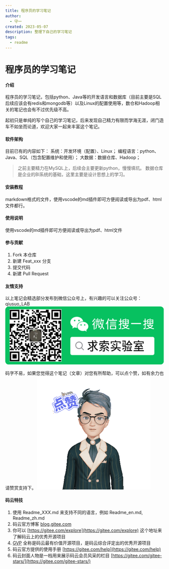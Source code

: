 ```yaml
---
title: 程序员的学习笔记
author:
  - 守一
created: 2023-05-07
description: 整理下自己的学习笔记
tags:
  - readme
---
```


# 程序员的学习笔记

#### 介绍

程序员的学习笔记，包括python、Java等的开发语言和数据库（目前主要是SQL后续应该会有redis和mongodb等）以及Linux的配置使用等，数仓和Hadoop相关的笔记也会有不过优先级不高。

起初只是单纯的写个自己的学习笔记，后来发现自己精力有限而学海无涯，闭门造车不如坐而论道，欢迎大家一起来丰富这个笔记。

#### 软件架构

目前已有的内容如下：
系统：开发环境（配置）、Linux；
编程语言：python、Java、SQL（包含配置维护和使用）；
大数据：数据仓库、Hadoop；

>之前主要精力在MySQL上，后续会主要更新python，慢慢填坑。
>数据仓库是企业的BI系统的基础，这里主要是设计思想上的学习。

#### 安装教程

markdown格式的文件，使用vscode的md插件即可方便阅读或导出为pdf、html文件都行。

#### 使用说明

使用vscode的md插件即可方便阅读或导出为pdf、html文件

#### 参与贡献

1. Fork 本仓库
2. 新建 Feat_xxx 分支
3. 提交代码
4. 新建 Pull Request

#### 友情支持

以上笔记会精选部分发布到微信公众号上，有兴趣的可以关注公众号：qiusuo_LAB
![xiaoy_Lab](wx-xiaoy_Lab.png "xiaoy_Lab")

码字不易，如果您觉得这个笔记（文章）对您有所帮助，可以点个赞，如有余力也请赞赏支持下。
![点赞](avatar_emoji_点赞_1704761426888.gif "点赞")

#### 码云特技

1. 使用 Readme\_XXX.md 来支持不同的语言，例如 Readme\_en.md, Readme\_zh.md
2. 码云官方博客 [blog.gitee.com](https://blog.gitee.com)
3. 你可以 [https://gitee.com/explore](https://gitee.com/explore) 这个地址来了解码云上的优秀开源项目
4. [GVP](https://gitee.com/gvp) 全称是码云最有价值开源项目，是码云综合评定出的优秀开源项目
5. 码云官方提供的使用手册 [https://gitee.com/help](https://gitee.com/help)
6. 码云封面人物是一档用来展示码云会员风采的栏目 [https://gitee.com/gitee-stars/](https://gitee.com/gitee-stars/)
